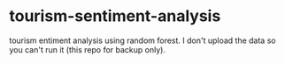 # tourism-sentiment-analysis
tourism entiment analysis using random forest. I don't upload the data so you can't run it (this repo for backup only).
